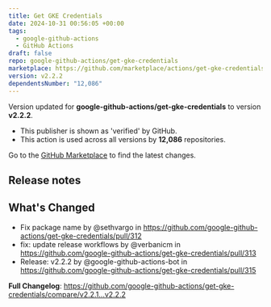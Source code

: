 ```yaml
---
title: Get GKE Credentials
date: 2024-10-31 00:56:05 +00:00
tags:
  - google-github-actions
  - GitHub Actions
draft: false
repo: google-github-actions/get-gke-credentials
marketplace: https://github.com/marketplace/actions/get-gke-credentials
version: v2.2.2
dependentsNumber: "12,086"
---
```



Version updated for **google-github-actions/get-gke-credentials** to version **v2.2.2**.
- This publisher is shown as 'verified' by GitHub.
- This action is used across all versions by **12,086** repositories.

Go to the [GitHub Marketplace](https://github.com/marketplace/actions/get-gke-credentials) to find the latest changes.

## Release notes

## What's Changed
* Fix package name by @sethvargo in https://github.com/google-github-actions/get-gke-credentials/pull/312
* fix: update release workflows by @verbanicm in https://github.com/google-github-actions/get-gke-credentials/pull/313
* Release: v2.2.2 by @google-github-actions-bot in https://github.com/google-github-actions/get-gke-credentials/pull/315


**Full Changelog**: https://github.com/google-github-actions/get-gke-credentials/compare/v2.2.1...v2.2.2
